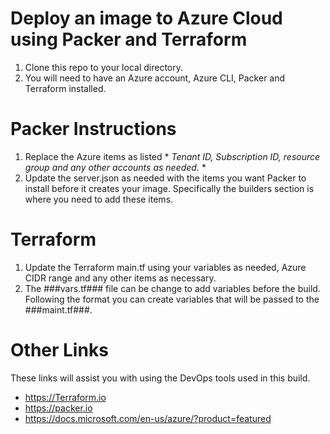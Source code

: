 # Deploy an image to Azure Cloud using Packer and Terraform #

1. Clone this repo to your local directory.
2. You will need to have an Azure account, Azure CLI, Packer and Terraform installed.


# Packer Instructions #
1. Replace the Azure items as listed * *Tenant ID, Subscription ID, resource group and any other accounts as needed.* *
2. Update the server.json as needed with the items you want Packer to install before it creates your image. Specifically the builders section is where you need to add these items.


# Terraform #
1. Update the Terraform main.tf using your variables as needed, Azure CIDR range and any other items as necessary.
2. The ###vars.tf### file can be change to add variables before the build. Following the format you can create variables that will be passed to the ###maint.tf###.


# Other Links #
These links will assist you with using the DevOps tools used in this build.

- https://Terraform.io
- https://packer.io
- https://docs.microsoft.com/en-us/azure/?product=featured


